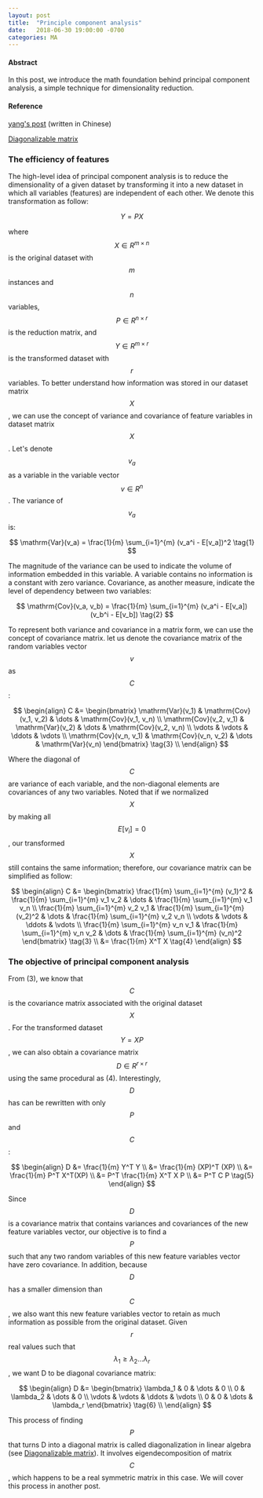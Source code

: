 ```yaml
---
layout: post
title:  "Principle component analysis"
date:   2018-06-30 19:00:00 -0700
categories: MA
---
```


#### __Abstract__
In this post, 
we introduce the math foundation behind principal component analysis, 
a simple technique for dimensionality reduction.

#### __Reference__
[yang's post]: http://blog.codinglabs.org/articles/pca-tutorial.html
[Diagonalizable matrix]: https://en.wikipedia.org/wiki/Diagonalizable_matrix#Diagonalization

[yang's post] (written in Chinese)

[Diagonalizable matrix]

### __The efficiency of features__
The high-level idea of principal component analysis is to reduce the dimensionality of a given dataset 
by transforming it into a new dataset in which all variables (features) are independent of each other. 
We denote this transformation as follow:

$$
    Y = PX \tag{0}
$$

where $$X \in R^{m \times n}$$ is the original dataset with $$m$$ instances and $$n$$ variables, 
$$P \in R^{n \times r}$$ is the reduction matrix, 
and $$Y \in R^{m \times r}$$ is the transformed dataset with $$r$$ variables.
To better understand how information was stored in our dataset matrix $$X$$, 
we can use the concept of variance and covariance of feature variables in dataset matrix $$X$$. 
Let's denote $$v_a$$ as a variable in the variable vector $$v\in R^n$$. The variance of $$v_a$$ is:

$$
    \mathrm{Var}(v_a) = \frac{1}{m} \sum_{i=1}^{m} (v_a^i - E[v_a])^2 \tag{1}
$$

The magnitude of the variance can be used to indicate the volume of information embedded in this variable. 
A variable contains no information is a constant with zero variance.
Covariance, as another measure, indicate the level of dependency between two variables:

$$
    \mathrm{Cov}(v_a, v_b) = \frac{1}{m} \sum_{i=1}^{m} (v_a^i - E[v_a])(v_b^i - E[v_b]) \tag{2}
$$

To represent both variance and covariance in a matrix form, we can use the concept of covariance matrix.
let us denote the covariance matrix of the random variables vector $$v$$ as $$C$$:

$$
\begin{align}
    C &= 
    \begin{bmatrix}
		\mathrm{Var}(v_1) & \mathrm{Cov}(v_1, v_2) & \dots  & \mathrm{Cov}(v_1, v_n) \\
		\mathrm{Cov}(v_2, v_1) & \mathrm{Var}(v_2) & \dots  & \mathrm{Cov}(v_2, v_n) \\
		\vdots & \vdots & \ddots & \vdots \\
		\mathrm{Cov}(v_n, v_1) & \mathrm{Cov}(v_n, v_2) & \dots  & \mathrm{Var}(v_n)    
    \end{bmatrix} \tag{3} \\
\end{align}
$$

Where the diagonal of $$C$$ are variance of each variable, 
and the non-diagonal elements are covariances of any two variables.
Noted that if we normalized $$X$$ by making all $$E[v_i] = 0$$, our transformed $$X$$ still contains the same information; 
therefore, our covariance matrix can be simplified as follow:

$$
\begin{align}
    C &= 
    \begin{bmatrix}
		\frac{1}{m} \sum_{i=1}^{m} (v_1)^2 & \frac{1}{m} \sum_{i=1}^{m} v_1 v_2 & \dots  & \frac{1}{m} \sum_{i=1}^{m} v_1 v_n \\
		\frac{1}{m} \sum_{i=1}^{m} v_2 v_1 & \frac{1}{m} \sum_{i=1}^{m} (v_2)^2 & \dots  & \frac{1}{m} \sum_{i=1}^{m} v_2 v_n \\
		\vdots & \vdots & \ddots & \vdots \\
		\frac{1}{m} \sum_{i=1}^{m} v_n v_1 & \frac{1}{m} \sum_{i=1}^{m} v_n v_2 & \dots  & \frac{1}{m} \sum_{i=1}^{m} (v_n)^2    
    \end{bmatrix} \tag{3} \\
    &= \frac{1}{m} X^T X \tag{4}
\end{align}
$$


### __The objective of principal component analysis__

From (3), we know that $$C$$ is the covariance matrix associated with the original dataset $$X$$. 
For the transformed dataset $$Y = XP$$, 
we can also obtain a covariance matrix $$D \in R^{r \times r}$$ using the same procedural as (4). 
Interestingly, $$D$$ has can be rewritten with only $$P$$ and $$C$$:

$$
\begin{align}
    D &= \frac{1}{m} Y^T Y \\
      &= \frac{1}{m} (XP)^T (XP) \\
      &= \frac{1}{m} P^T X^T(XP) \\
      &= P^T \frac{1}{m} X^T X P \\
      &= P^T C P \tag{5} 
\end{align}
$$

Since $$D$$ is a covariance matrix that contains variances and covariances of the new feature variables vector, 
our objective is to find a $$P$$ such that any two random variables of this new feature variables vector have zero covariance.
In addition, because $$D$$ has a smaller dimension than $$C$$, 
we also want this new feature variables vector to retain as much information as possible from the original dataset. 
Given $$r$$ real values such that $$\lambda_1 \geq \lambda_2 \dots \lambda_r$$,
we want D to be diagonal covariance matrix:

$$
\begin{align}
    D &= 
    \begin{bmatrix}
		\lambda_1 & 0 & \dots  & 0 \\
		0 & \lambda_2 & \dots  & 0 \\
		\vdots & \vdots & \ddots & \vdots \\
		0 & 0 & \dots  & \lambda_r    
    \end{bmatrix} \tag{6} \\
\end{align}
$$


This process of finding $$P$$ that turns D into a diagonal matrix is called diagonalization in linear algebra (see [Diagonalizable matrix]).
It involves eigendecomposition of matrix $$C$$, which happens to be a real symmetric matrix in this case. 
We will cover this process in another post.






